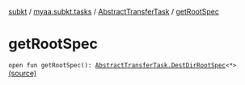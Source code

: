 [subkt](../../index.md) / [myaa.subkt.tasks](../index.md) / [AbstractTransferTask](index.md) / [getRootSpec](./get-root-spec.md)

# getRootSpec

`open fun getRootSpec(): `[`AbstractTransferTask.DestDirRootSpec`](-dest-dir-root-spec/index.md)`<*>` [(source)](https://github.com/Myaamori/SubKt/blob/0.1.9/src/main/kotlin/myaa/subkt/tasks/tasks.kt#L1687)